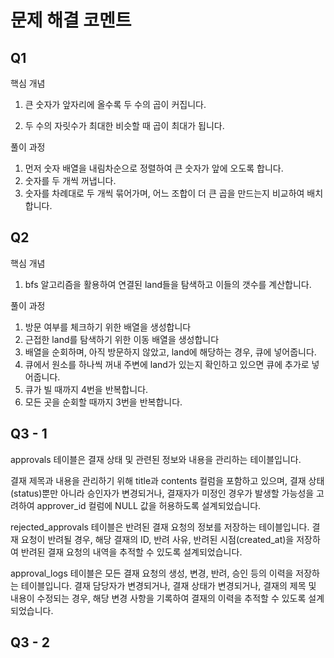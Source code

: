  # 문제 해결 코멘트

 ## Q1
핵심 개념
1. 큰 숫자가 앞자리에 올수록 두 수의 곱이 커집니다.

2. 두 수의 자릿수가 최대한 비슷할 때 곱이 최대가 됩니다.

풀이 과정

1. 먼저 숫자 배열을 내림차순으로 정렬하여 큰 숫자가 앞에 오도록 합니다.
2. 숫자를 두 개씩 꺼냅니다. 
3. 숫자를 차례대로 두 개씩 묶어가며, 어느 조합이 더 큰 곱을 만드는지 비교하여 배치합니다.

 ## Q2
핵심 개념

1. bfs 알고리즘을 활용하여 연결된 land들을 탐색하고 이들의 갯수를 계산합니다.

풀이 과정
1. 방문 여부를 체크하기 위한 배열을 생성합니다
2. 근접한 land를 탐색하기 위한 이동 배열을 생성합니다
3. 배열을 순회하며, 아직 방문하지 않았고, land에 해당하는 경우, 큐에 넣어줍니다.
4. 큐에서 원소를 하나씩 꺼내 주변에 land가 있는지 확인하고 있으면 큐에 추가로 넣어줍니다.
5. 큐가 빌 때까지 4번을 반복합니다.
6. 모든 곳을 순회할 때까지 3번을 반복합니다.

 ## Q3 - 1
approvals 테이블은 결재 상태 및 관련된 정보와 내용을 관리하는 테이블입니다.

결재 제목과 내용을 관리하기 위해 title과 contents 컬럼을 포함하고 있으며,
결재 상태(status)뿐만 아니라 승인자가 변경되거나, 결재자가 미정인 경우가 발생할 가능성을 고려하여
approver_id 컬럼에 NULL 값을 허용하도록 설계되었습니다.




rejected_approvals 테이블은 반려된 결재 요청의 정보를 저장하는 테이블입니다.
결재 요청이 반려될 경우, 해당 결재의 ID, 반려 사유, 반려된 시점(created_at)을 저장하여
반려된 결재 요청의 내역을 추적할 수 있도록 설계되었습니다.


approval_logs 테이블은 모든 결재 요청의 생성, 변경, 반려, 승인 등의 이력을 저장하는 테이블입니다.
결재 담당자가 변경되거나, 결재 상태가 변경되거나, 결재의 제목 및 내용이 수정되는 경우,
해당 변경 사항을 기록하여 결재의 이력을 추적할 수 있도록 설계되었습니다.



 ## Q3 - 2
